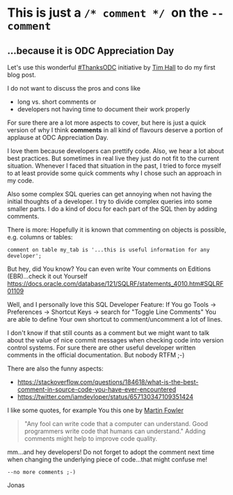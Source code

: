 # This is just a ```/* comment */ ```on the ```--comment ```
## ...because it is ODC Appreciation Day

Let's use this wonderful [#ThanksODC](https://twitter.com/hashtag/ThanksODC?src=hash) initiative by [Tim Hall](https://oracle-base.com/blog/2017/09/25/odc-appreciation-day-2017-thanksodc/) to do my first blog post.

I do not want to discuss the pros and cons like 
* long vs. short comments or 
* developers not having time to document their work properly 

For sure there are a lot more aspects to cover, but here is just a quick version of why I think **comments** in all kind of flavours deserve a portion of applause at ODC Appreciation Day.

I love them because developers can prettify code. Also, we hear a lot about best practices. But sometimes in real live they just do not fit to the current situation. 
Whenever I faced that situation in the past, I tried to force myself to at least provide some quick comments why I chose such an approach in my code.

Also some complex SQL queries can get annoying when not having the initial thoughts of a developer. I try to divide complex queries into some smaller parts. I do a kind of docu for each part of the SQL then by adding comments.

There is more: Hopefully it is known that commenting on objects is possible, e.g. columns or tables:

```comment on column my_tab.col_a '...this is useful information for any developer'; 
comment on table my_tab is '...this is useful information for any developer';
```

But hey, did You know? You can even write Your comments on Editions (EBR)...check it out Yourself 
https://docs.oracle.com/database/121/SQLRF/statements_4010.htm#SQLRF01109

Well, and I personally love this SQL Developer Feature:
If You go Tools -> Preferences -> Shortcut Keys -> search for "Toggle Line Comments" You are able to define Your own shortcut to comment/uncomment a lot of lines.

I don't know if that still counts as a comment but we might want to talk about the value of nice commit messages when checking code into version control systems.
For sure there are other useful developer written comments in the official documentation. But nobody RTFM ;-)

There are also the funny aspects: 
* https://stackoverflow.com/questions/184618/what-is-the-best-comment-in-source-code-you-have-ever-encountered
* https://twitter.com/iamdevloper/status/657130347109351424

I like some quotes, for example You this one by [Martin Fowler](https://en.wikiquote.org/wiki/Martin_Fowler) 
> "Any fool can write code that a computer can understand. Good programmers write code that humans can understand."
Adding comments might help to improve code quality.

mm...and hey developers! Do not forget to adopt the comment next time when changing the underlying piece of code...that might confuse me! 

```--no more comments ;-)```

Jonas
